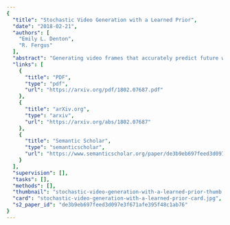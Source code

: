 ```yaml
---
{
  "title": "Stochastic Video Generation with a Learned Prior",
  "date": "2018-02-21",
  "authors": [
    "Emily L. Denton",
    "R. Fergus"
  ],
  "abstract": "Generating video frames that accurately predict future world states is challenging. Existing approaches either fail to capture the full distribution of outcomes, or yield blurry generations, or both. In this paper we introduce an unsupervised video generation model that learns a prior model of uncertainty in a given environment. Video frames are generated by drawing samples from this prior and combining them with a deterministic estimate of the future frame. The approach is simple and easily trained end-to-end on a variety of datasets. Sample generations are both varied and sharp, even many frames into the future, and compare favorably to those from existing approaches.",
  "links": [
    {
      "title": "PDF",
      "type": "pdf",
      "url": "https://arxiv.org/pdf/1802.07687.pdf"
    },
    {
      "title": "arXiv.org",
      "type": "arxiv",
      "url": "https://arxiv.org/abs/1802.07687"
    },
    {
      "title": "Semantic Scholar",
      "type": "semanticscholar",
      "url": "https://www.semanticscholar.org/paper/de3b9eb697feed3d097e3f671afe395f48c1ab76"
    }
  ],
  "supervision": [],
  "tasks": [],
  "methods": [],
  "thumbnail": "stochastic-video-generation-with-a-learned-prior-thumb.jpg",
  "card": "stochastic-video-generation-with-a-learned-prior-card.jpg",
  "s2_paper_id": "de3b9eb697feed3d097e3f671afe395f48c1ab76"
}
---
```


